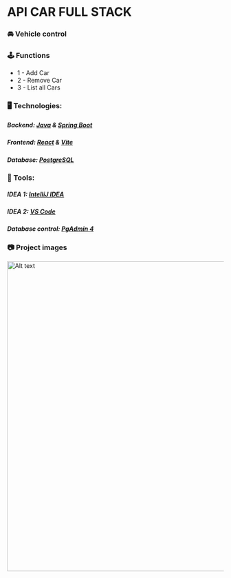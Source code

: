 # API CAR FULL STACK
### 🚘  Vehicle control
### 🕹️ Functions
- 1 - Add Car 
- 2 - Remove Car
- 3 - List all Cars

### 🖥️ Technologies:
##### Backend: [Java] & [Spring Boot]
##### Frontend: [React] & [Vite]
##### Database: [PostgreSQL]

### 🔨 Tools:
##### IDEA 1: [IntelliJ IDEA]
##### IDEA 2: [VS Code]
##### Database control: [PgAdmin 4]

### 📷 Project images

<img src="./img1.gif" alt="Alt text" width="720"/><br>

[IntelliJ IDEA]: <https://www.jetbrains.com/idea/>
[VS Code]: <https://code.visualstudio.com/>
[Java]: <https://www.oracle.com/br/java/technologies/downloads/>
[React]: <https://react.dev/>
[Vite]: <https://vitejs.dev/>
[PgAdmin 4]: <https://www.pgadmin.org/download/>
[PostgreSQL]: <https://www.pgadmin.org/download/>
[Spring Boot]: <https://spring.io/projects/spring-boot>